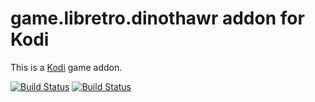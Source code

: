 # game.libretro.dinothawr addon for Kodi

This is a [Kodi](http://kodi.tv) game addon.

[![Build Status](https://travis-ci.org/kodi-game/game.libretro.dinothawr?branch=master)](https://travis-ci.org/kodi-game/game.libretro.dinothawr)
[![Build Status](https://ci.appveyor.com/api/projects/status/github/kodi-game/game.libretro.dinothawr?svg=true)](https://ci.appveyor.com/project/kodi-game/game-libretro-dinothawr)
